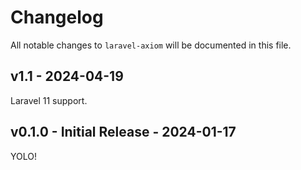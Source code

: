 # Changelog

All notable changes to `laravel-axiom` will be documented in this file.

## v1.1 - 2024-04-19

Laravel 11 support.

## v0.1.0 - Initial Release - 2024-01-17

YOLO!
